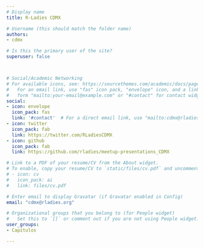 ```yaml
---
# Display name
title: R-Ladies CDMX

# Username (this should match the folder name)
authors:
- cdmx

# Is this the primary user of the site?
superuser: false



# Social/Academic Networking
# For available icons, see: https://sourcethemes.com/academic/docs/page-builder/#icons
#   For an email link, use "fas" icon pack, "envelope" icon, and a link in the
#   form "mailto:your-email@example.com" or "#contact" for contact widget.
social:
- icon: envelope
  icon_pack: fas
  link: '#contact'  # For a direct email link, use "mailto:cdmx@rladies.org".
- icon: twitter
  icon_pack: fab
  link: https://twitter.com/RLadiesCDMX
- icon: github
  icon_pack: fab
  link: https://github.com/rladies/meetup-presentations_CDMX

# Link to a PDF of your resume/CV from the About widget.
# To enable, copy your resume/CV to `static/files/cv.pdf` and uncomment the lines below.
# - icon: cv
#   icon_pack: ai
#   link: files/cv.pdf

# Enter email to display Gravatar (if Gravatar enabled in Config)
email: "cdmx@rladies.org"

# Organizational groups that you belong to (for People widget)
#   Set this to `[]` or comment out if you are not using People widget.
user_groups:
- Capítulos

---
```


